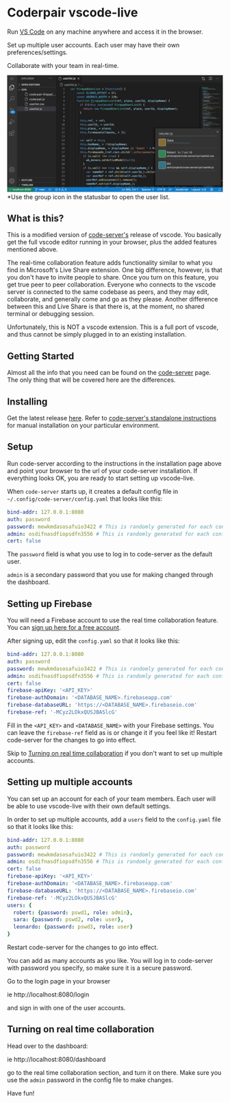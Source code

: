 # Coderpair vscode-live

Run [VS Code](https://github.com/Microsoft/vscode) on any machine anywhere and access it in the browser.

Set up multiple user accounts. Each user may have their own preferences/settings.

Collaborate with your team in real-time.

![Screenshot](./doc/assets/screenshot2.png)
*Use the group icon in the statusbar to open the user list.

## What is this?

This is a modified version of [code-server's](https://github.com/cdr/code-server) release of vscode.
You basically get the full vscode editor running in your browser, plus the added features mentioned above.

The real-time collaboration feature adds functionality similar to what you find in Microsoft's Live Share extension. One big difference, however, is that you don't have to invite people to share. Once you turn on this feature, you get true peer to peer collaboration. Everyone who connects to the vscode server is connected to the same codebase as peers, and they may edit, collaborate, and generally come and go as they please. Another difference between this and Live Share is that there is, at the moment, no shared terminal or debugging session. 

Unfortunately, this is NOT a vscode extension. This is a full port of vscode, and thus cannot be simply plugged in to an existing installation.

## Getting Started

Almost all the info that you need can be found on the [code-server](https://github.com/cdr/code-server) page. The only thing that will be covered here are the differences.

## Installing

Get the latest release [here](https://github.com/coderpair/vscode-live/releases). Refer to [code-server's standalone instructions](https://github.com/cdr/code-server/blob/v3.7.3/doc/install.md#standalone-releases) for manual installation on your particular environment.

## Setup

Run code-server according to the instructions in the installation page above and point your browser to the url of your code-server installation. If everything looks OK, you are ready to start setting up vscode-live.

When `code-server` starts up, it creates a default config file in `~/.config/code-server/config.yaml` that looks
like this:

```yaml
bind-addr: 127.0.0.1:8080
auth: password
password: mewkmdasosafuio3422 # This is randomly generated for each config.yaml
admin: osdifnasdfiopsdfn3556 # This is randomly generated for each config.yaml
cert: false
```

The `password` field is what you use to log in to code-server as the default user. 

`admin` is a secondary password that you use for making changed through the dashboard.

## Setting up Firebase
You will need a Firebase account to use the real time collaboration feature. You can [sign up here for a free account](https://console.firebase.google.com/).

After signing up, edit the `config.yaml` so that it looks like this:

```yaml
bind-addr: 127.0.0.1:8080
auth: password
password: mewkmdasosafuio3422 # This is randomly generated for each config.yaml
admin: osdifnasdfiopsdfn3556 # This is randomly generated for each config.yaml
cert: false
firebase-apiKey: '<API_KEY>'
firebase-authDomain: '<DATABASE_NAME>.firebaseapp.com'
firebase-databaseURL: 'https://<DATABASE_NAME>.firebaseio.com'
firebase-ref: '-MCyz2LOkxQUSJBASlcG'
```

Fill in the `<API_KEY>` and `<DATABASE_NAME>` with your Firebase settings. You can leave the `firebase-ref` field as is or change it if you feel like it! Restart code-server for the changes to go into effect.

Skip to [Turning on real time collaboration](#turning-on-real-time-collaboration) if you don't want to set up multiple accounts.

## Setting up multiple accounts

You can set up an account for each of your team members. Each user will be able to use vscode-live with their own default settings.

In order to set up multiple accounts, add a `users` field to the  `config.yaml` file so that it looks like this:

```yaml
bind-addr: 127.0.0.1:8080
auth: password
password: mewkmdasosafuio3422 # This is randomly generated for each config.yaml
admin: osdifnasdfiopsdfn3556 # This is randomly generated for each config.yaml
cert: false
firebase-apiKey: '<API_KEY>'
firebase-authDomain: '<DATABASE_NAME>.firebaseapp.com'
firebase-databaseURL: 'https://<DATABASE_NAME>.firebaseio.com'
firebase-ref: '-MCyz2LOkxQUSJBASlcG'
users: {
  robert: {password: pswd1, role: admin},
  sara: {password: pswd2, role: user},
  leonardo: {password: pswd3, role: user}
}
```

Restart code-server for the changes to go into effect.

You can add as many accounts as you like. You will log in to code-server with password you specify, so make sure it is a secure password.

Go to the login page in your browser

ie http://localhost:8080/login  

and sign in with one of the user accounts.

## Turning on real time collaboration

Head over to the dashboard:

ie http://localhost:8080/dashboard  

go to the real time collaboration section, and turn it on there. Make sure you use the `admin` password in the config file to make changes.

Have fun!


